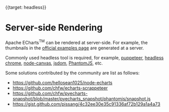 
{{target: headless}}

# Server-side Rendering

Apache ECharts<sup>TM</sup> can be rendered at server-side. For example, the thumbnails in the [official examples page](https://echarts.apache.org/examples/en/index.html/) are generated at a server.

Commonly used headless tool is required, for example, [puppeteer](https://github.com/GoogleChrome/puppeteer), [headless chrome](https://chromium.googlesource.com/chromium/src/+/lkgr/headless/README.md), [node-canvas](https://github.com/Automattic/node-canvas), [jsdom](https://github.com/jsdom/jsdom), [PhantomJS](http://phantomjs.org/), etc.

Some solutions contributed by the community are list as follows:

+ https://github.com/hellosean1025/node-echarts
+ https://github.com/chfw/echarts-scrappeteer
+ https://github.com/chfw/pyecharts-snapshot/blob/master/pyecharts_snapshot/phantomjs/snapshot.js
+ https://gist.github.com/pissang/4c32ee30e35c91336af72b129a1a4a73
